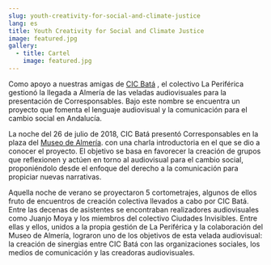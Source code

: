 ```yaml
---
slug: youth-creativity-for-social-and-climate-justice
lang: es
title: Youth Creativity for Social and Climate Justice
image: featured.jpg
gallery:
  - title: Cartel
    image: featured.jpg
---
```


Como apoyo a nuestras amigas de [CIC Batá](http://www.cicbata.org/) , el
colectivo La Periférica gestionó la llegada a Almería de las veladas
audiovisuales para la presentación de Corresponsables. Bajo este nombre se
encuentra un proyecto que fomenta el lenguaje audiovisual y la comunicación para
el cambio social en Andalucía.

La noche del 26 de julio de 2018, CIC Batá presentó Corresponsables en la plaza
del [Museo de Almería](http://www.museosdeandalucia.es/web/museodealmeria). con
una charla introductoria en el que se dio a conocer el proyecto. El objetivo se
basa en favorecer la creación de grupos que reflexionen y actúen en torno al
audiovisual para el cambio social, proponiéndolo desde el enfoque del derecho a
la comunicación para propiciar nuevas narrativas.

Aquella noche de verano se proyectaron 5 cortometrajes, algunos de ellos fruto
de encuentros de creación colectiva llevados a cabo por CIC Batá. Entre las
decenas de asistentes se encontraban realizadores audiovisuales como Juanjo Moya
y los miembros del colectivo Ciudades Invisibles. Entre ellas y ellos, unidos a
la propia gestión de La Periférica y la colaboración del Museo de Almería,
lograron uno de los objetivos de esta velada audiovisual: la creación de
sinergias entre CIC Batá con las organizaciones sociales, los medios de
comunicación y las creadoras audiovisuales.
